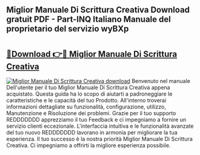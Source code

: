 ## Miglior Manuale Di Scrittura Creativa Download gratuit PDF - Part-INQ Italiano Manuale del proprietario del servizio wyBXp

# <h2><a href="http://dfbbj8p.blite.top/?on=Miglior+Manuale+Di+Scrittura+Creativa">🔗Download 👉🔴 Miglior Manuale Di Scrittura Creativa</a></h2>

[![Miglior Manuale Di Scrittura Creativa download](https://i.imgur.com/lujVjoI.png)](http://dfbbj8p.blite.top/?on=Miglior+Manuale+Di+Scrittura+Creativa)
Benvenuto nel manuale Dell'utente per il tuo Miglior Manuale Di Scrittura Creativa appena acquistato. Questa guida ha lo scopo di aiutarti a padroneggiare le caratteristiche e le capacità del tuo Prodotto. All'interno troverai informazioni dettagliate su funzionalità, configurazione, utilizzo, Manutenzione e Risoluzione dei problemi. Grazie per il tuo supporto REDDDDDDD apprezziamo il tuo Feedback e ci impegniamo a fornire un servizio clienti eccezionale. L'interfaccia intuitiva e le funzionalità avanzate del tuo nuovo REDDDDDDD lavorano in armonia per migliorare la tua esperienza. Il tuo successo è la nostra priorità Miglior Manuale Di Scrittura Creativa. Ci impegniamo a offrirti la migliore esperienza possibile.
